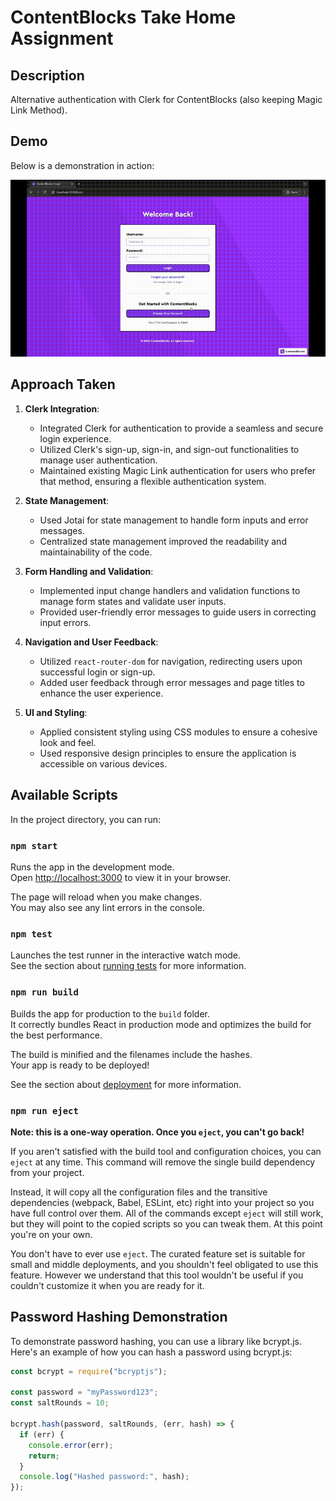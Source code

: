 # ContentBlocks Take Home Assignment

## Description

Alternative authentication with Clerk for ContentBlocks (also keeping Magic Link Method).

## Demo

Below is a demonstration in action:

![Auth Demo](demo.gif)

## Approach Taken

1. **Clerk Integration**:

   - Integrated Clerk for authentication to provide a seamless and secure login experience.
   - Utilized Clerk's sign-up, sign-in, and sign-out functionalities to manage user authentication.
   - Maintained existing Magic Link authentication for users who prefer that method, ensuring a flexible authentication system.

2. **State Management**:

   - Used Jotai for state management to handle form inputs and error messages.
   - Centralized state management improved the readability and maintainability of the code.

3. **Form Handling and Validation**:

   - Implemented input change handlers and validation functions to manage form states and validate user inputs.
   - Provided user-friendly error messages to guide users in correcting input errors.

4. **Navigation and User Feedback**:

   - Utilized `react-router-dom` for navigation, redirecting users upon successful login or sign-up.
   - Added user feedback through error messages and page titles to enhance the user experience.

5. **UI and Styling**:
   - Applied consistent styling using CSS modules to ensure a cohesive look and feel.
   - Used responsive design principles to ensure the application is accessible on various devices.

## Available Scripts

In the project directory, you can run:

### `npm start`

Runs the app in the development mode.\
Open [http://localhost:3000](http://localhost:3000) to view it in your browser.

The page will reload when you make changes.\
You may also see any lint errors in the console.

### `npm test`

Launches the test runner in the interactive watch mode.\
See the section about [running tests](https://facebook.github.io/create-react-app/docs/running-tests) for more information.

### `npm run build`

Builds the app for production to the `build` folder.\
It correctly bundles React in production mode and optimizes the build for the best performance.

The build is minified and the filenames include the hashes.\
Your app is ready to be deployed!

See the section about [deployment](https://facebook.github.io/create-react-app/docs/deployment) for more information.

### `npm run eject`

**Note: this is a one-way operation. Once you `eject`, you can't go back!**

If you aren't satisfied with the build tool and configuration choices, you can `eject` at any time. This command will remove the single build dependency from your project.

Instead, it will copy all the configuration files and the transitive dependencies (webpack, Babel, ESLint, etc) right into your project so you have full control over them. All of the commands except `eject` will still work, but they will point to the copied scripts so you can tweak them. At this point you're on your own.

You don't have to ever use `eject`. The curated feature set is suitable for small and middle deployments, and you shouldn't feel obligated to use this feature. However we understand that this tool wouldn't be useful if you couldn't customize it when you are ready for it.

## Password Hashing Demonstration

To demonstrate password hashing, you can use a library like bcrypt.js. Here's an example of how you can hash a password using bcrypt.js:

```javascript
const bcrypt = require("bcryptjs");

const password = "myPassword123";
const saltRounds = 10;

bcrypt.hash(password, saltRounds, (err, hash) => {
  if (err) {
    console.error(err);
    return;
  }
  console.log("Hashed password:", hash);
});
```
